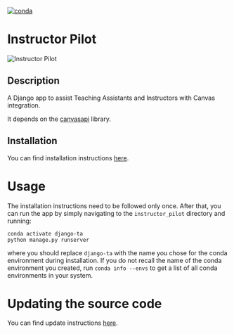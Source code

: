 [![conda](https://github.com/IonMich/instructor_pilot/actions/workflows/python-package-conda.yml/badge.svg)](https://github.com/IonMich/instructor_pilot/actions/workflows/python-package-conda.yml)

# Instructor Pilot

![Instructor Pilot](assets/readme_image.png)

## Description

A Django app to assist Teaching Assistants and Instructors with Canvas integration.

It depends on the [canvasapi](https://github.com/ucfopen/canvasapi) library.

## Installation

You can find installation instructions [here](https://github.com/IonMich/instructor_pilot/wiki/Installation-Instructions).

# Usage

The installation instructions need to be followed only once. After that, you can run the app by simply navigating to the `instructor_pilot` directory and running:

   ```shell
   conda activate django-ta
   python manage.py runserver
   ```

where you should replace `django-ta` with the name you chose for the conda environment during installation. If you do not recall the name of the conda environment you created, run `conda info --envs` to get a list of all conda environments in your system.

# Updating the source code

You can find update instructions [here](https://github.com/IonMich/instructor_pilot/wiki/Update-instructions).
